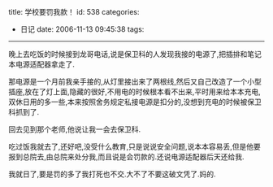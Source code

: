 title: 学校要罚我款！
id: 538
categories:
  - 日记
date: 2006-11-13 09:45:38
tags:
---

晚上去吃饭的时候接到龙哥电话,说是保卫科的人发现我接的电源了,把插排和笔记本电源适配器拿走了.

那电源是一个月前我亲手接的,从灯里接出来了两根线,然后又自己改造了一个小型插座,放在了灯上面,隐藏的很好,不用电的时候根本看不出来,平时用来给本本充电,双休日用的多一些,本来按照舍务规定私接电源是扣分的,没想到充电的时候被保卫科抓到了.

回去见到那个老师,他说让我一会去保卫科.

吃过饭我就去了,还好吧,没受什么教育,只是说说安全问题,说本本容易丢,但是他要报到总院去,由总院来处分我,而且说是会罚款的.还说电源适配器后天还给我.

我就日了,要是罚的多了我打死也不交.大不了不要这破文凭了.妈的.
